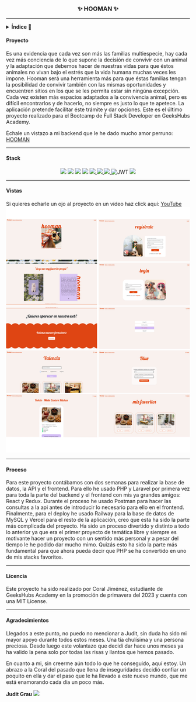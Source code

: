 
<h3 align="center"> ✨ HOOMAN ✨</h3>

---

<details>
  <summary><b>Índice</b> 📝</summary>
  <ol>
    <li><a href="#proyecto">Proyecto</a></li>
    <li><a href="#stack">Stack</a></li>
    <li><a href="#vistas">Vistas</a></li>
    <li><a href="#Proceso">Proceso</a></li>
    <li><a href="#licencia">Licencia</a></li>
    <li><a href="#agradecimientos">Agradecimientos</a></li>
  </ol>
</details>

#### Proyecto

Es una evidencia que cada vez son más las familias multiespecie, hay cada vez más conciencia de lo que supone la decisión de convivir con un animal y la adaptación que debemos hacer de nuestras vidas para que éstos animales no vivan bajo el estrés que la vida humana muchas veces les impone. 
Hooman será una herramienta más para que éstas familias tengan la posibilidad de convivir también con las mismas oportunidades y encuentren sitios en los que se les permita estar sin ningúna excepción. Cada vez existen más espacios adaptados a la convivencia animal, pero es difícil encontrarlos y de hacerlo, no siempre es justo lo que te apetece. La aplicación pretende facilitar éste trámite y dar opciones.
Este es el último proyecto realizado para el Bootcamp de Full Stack Developer en GeeksHubs Academy. 

Échale un vistazo a mi backend que le he dado mucho amor perruno: [HOOMAN](https://github.com/Coral-JM/cjm_fsd_backend_hooman_proyecto_final)

---
#### Stack 
<div align="center">
<img src= "https://img.shields.io/badge/react-%2320232a.svg?style=for-the-badge&logo=react&logoColor=%2361DAFB">
<img src= "https://img.shields.io/badge/redux-%23593d88.svg?style=for-the-badge&logo=redux&logoColor=white">
<img src= "https://img.shields.io/badge/bootstrap-%23563D7C.svg?style=for-the-badge&logo=bootstrap&logoColor=white">
<img src= "https://img.shields.io/badge/css3-%231572B6.svg?style=for-the-badge&logo=css3&logoColor=white">
<a href="https://developer.mozilla.org/es/docs/Web/JavaScript">
    <img src= "https://img.shields.io/badge/javascipt-EFD81D?style=for-the-badge&logo=javascript&logoColor=black"/>
</a>
<a href="https://www.docker.com/">
    <img src= "https://img.shields.io/badge/docker-2496ED?style=for-the-badge&logo=docker&logoColor=white"/>
</a>
<a href="https://git-scm.com/">
    <img src= "https://img.shields.io/badge/git-F54D27?style=for-the-badge&logo=git&logoColor=white"/>
</a>
<img src="https://camo.githubusercontent.com/4590c0af4aeb1b75233885f86e80c1da8cb2afd401173a40e41370f5cad5db20/68747470733a2f2f696d672e736869656c64732e696f2f62616467652f4a57542d626c61636b3f7374796c653d666f722d7468652d6261646765266c6f676f3d4a534f4e253230776562253230746f6b656e73" alt="JWT" data-canonical-src="https://img.shields.io/badge/JWT-black?style=for-the-badge&amp;logo=JSON%20web%20tokens" style="max-width: 100%;">
<a href="https://railway.com/">
    <img src= "https://img.shields.io/badge/railway-%23000000.svg?style=for-the-badge&logo=railway&logoColor=white"/>
</a>


</div>

---

#### Vistas
Si quieres echarle un ojo al proyecto en un vídeo haz click aquí: [YouTube](https://youtu.be/c65sPYwc4K4)
!['img'](./src/img/Resumen.jpg)

---

#### Proceso

Para este proyecto contábamos con dos semanas para realizar la base de datos, la API y el frontend. Para ello he usado PHP y Laravel por primera vez para toda la parte del backend y el frontend con mis ya grandes amigos: React y Redux. Durante el proceso he usado Postman para hacer las consultas a la api antes de introducir lo necesario para ello en el frontend. Finalmente, para el deploy he usado Railway para la base de datos de MySQL y Vercel para el resto de la aplicación, creo que esta ha sido la parte más complicada del proyecto. Ha sido un proceso divertido y distinto a todo lo anterior ya que era el primer proyecto de temática libre y siempre es motivante hacer un proyecto con un sentido más personal y a pesar del tiempo le he podido dar mucho mimo. Quizás esto ha sido la parte más fundamental para que ahora pueda decir que PHP se ha convertido en uno de mis stacks favoritos.

---
#### Licencia

Este proyecto ha sido realizado por Coral Jiménez, estudiante de GeeksHubs Academy en la promoción de primavera del 2023 y cuenta con una MIT License.

---
#### Agradecimientos

Llegados a este punto, no puedo no mencionar a Judit, sin duda ha sido mi mayor apoyo durante todos estos meses. Una tía chulísima y una persona preciosa. Desde luego este volantazo que decidí dar hace unos meses ya ha valido la pena solo por todas las risas y llantos que hemos pasado. 

En cuanto a mi, sin creerme aún todo lo que he conseguido, aquí estoy. Un abrazo a la Coral del pasado que llena de inseguridades decidió confiar un poquito en ella y dar el paso que le ha llevado a este nuevo mundo, que me está enamorando cada día un poco más. 

**Judit Grau** 
<a href ="https://github.com/ditgrau" target="_blank"><img src="https://img.shields.io/badge/github-24292F?style=for-the-badge&logo=github&logoColor=lime" target="_blank"></a>

